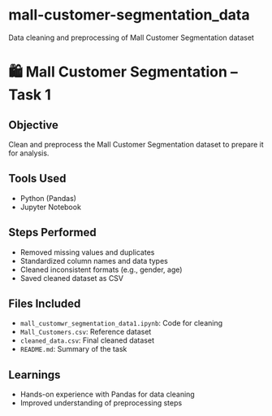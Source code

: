 # mall-customer-segmentation_data
Data cleaning and preprocessing of Mall Customer Segmentation dataset

# 🛍️ Mall Customer Segmentation – Task 1

##  Objective
Clean and preprocess the Mall Customer Segmentation dataset to prepare it for analysis.

##  Tools Used
- Python (Pandas)
- Jupyter Notebook

##  Steps Performed
- Removed missing values and duplicates
- Standardized column names and data types
- Cleaned inconsistent formats (e.g., gender, age)
- Saved cleaned dataset as CSV

##  Files Included
- `mall_customwr_segmentation_data1.ipynb`: Code for cleaning
- `Mall_Customers.csv`: Reference dataset
- `cleaned_data.csv`: Final cleaned dataset
- `README.md`: Summary of the task

##  Learnings
- Hands-on experience with Pandas for data cleaning
- Improved understanding of preprocessing steps
